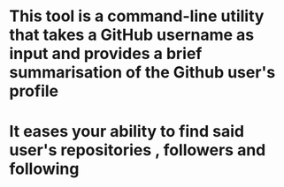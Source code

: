 # This tool is a command-line utility that takes a GitHub username as input and provides a brief summarisation of the Github user's profile

# It eases your ability to find said user's repositories , followers and following
